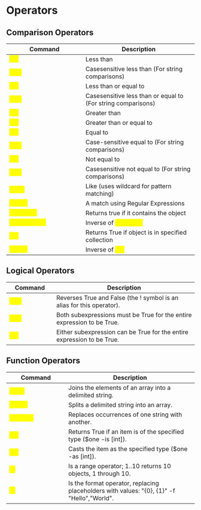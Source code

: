 # Operators

## Comparison Operators

<table data-header-hidden><thead><tr><th width="188">Command</th><th>Description</th></tr></thead><tbody><tr><td><mark style="color:yellow;"><code>-lt</code></mark></td><td>Less than</td></tr><tr><td><mark style="color:yellow;"><code>-clt</code></mark></td><td>Casesensitive less than (For string comparisons)</td></tr><tr><td><mark style="color:yellow;"><code>-le</code></mark></td><td>Less than or equal to</td></tr><tr><td><mark style="color:yellow;"><code>-cle</code></mark></td><td>Casesensitive less than or equal to (For string comparisons)</td></tr><tr><td><mark style="color:yellow;"><code>-gt</code></mark></td><td>Greater than</td></tr><tr><td><mark style="color:yellow;"><code>-ge</code></mark></td><td>Greater than or equal to</td></tr><tr><td><mark style="color:yellow;"><code>-eq</code></mark></td><td>Equal to</td></tr><tr><td><mark style="color:yellow;"><code>-ceq</code></mark></td><td>Case-sensitive equal to (For string comparisons)</td></tr><tr><td><mark style="color:yellow;"><code>-ne</code></mark></td><td>Not equal to</td></tr><tr><td><mark style="color:yellow;"><code>-cne</code></mark></td><td>Casesensitive not equal to (For string comparisons)</td></tr><tr><td><mark style="color:yellow;"><code>-like</code></mark></td><td>Like (uses wildcard for pattern matching)</td></tr><tr><td><mark style="color:yellow;"><code>-match</code></mark></td><td>A match using Regular Expressions</td></tr><tr><td><mark style="color:yellow;"><code>-contains</code></mark></td><td>Returns true if it contains the object</td></tr><tr><td><mark style="color:yellow;"><code>-NotContains</code></mark></td><td>Inverse of <mark style="color:yellow;"><code>-contains</code></mark></td></tr><tr><td><mark style="color:yellow;"><code>-in</code></mark></td><td>Returns True if object is in specified collection</td></tr><tr><td><mark style="color:yellow;"><code>-notin</code></mark></td><td>Inverse of <mark style="color:yellow;"><code>-in</code></mark></td></tr></tbody></table>

## Logical Operators

<table data-header-hidden><thead><tr><th width="110">Command</th><th>Description</th></tr></thead><tbody><tr><td><mark style="color:yellow;"><code>-not</code></mark></td><td>Reverses True and False (the ! symbol is an alias for this operator).</td></tr><tr><td><mark style="color:yellow;"><code>-and</code></mark></td><td>Both subexpressions must be True for the entire expression to be True.</td></tr><tr><td><mark style="color:yellow;"><code>-or</code></mark></td><td>Either subexpression can be True for the entire expression to be True.</td></tr></tbody></table>

## Function Operators

<table data-header-hidden><thead><tr><th width="142">Command</th><th>Description</th></tr></thead><tbody><tr><td><mark style="color:yellow;"><code>-join</code></mark></td><td>Joins the elements of an array into a delimited string.</td></tr><tr><td><mark style="color:yellow;"><code>-split</code></mark></td><td>Splits a delimited string into an array.</td></tr><tr><td><mark style="color:yellow;"><code>-replace</code></mark></td><td>Replaces occurrences of one string with another.</td></tr><tr><td><mark style="color:yellow;"><code>-is</code></mark></td><td>Returns True if an item is of the specified type ($one -is [int]).</td></tr><tr><td><mark style="color:yellow;"><code>-as</code></mark></td><td>Casts the item as the specified type ($one -as [int]).</td></tr><tr><td><mark style="color:yellow;"><code>..</code></mark></td><td>Is a range operator; 1..10 returns 10 objects, 1 through 10.</td></tr><tr><td><mark style="color:yellow;"><code>-f</code></mark></td><td>Is the format operator, replacing placeholders with values: "{0}, {1}" -f "Hello","World".</td></tr></tbody></table>
